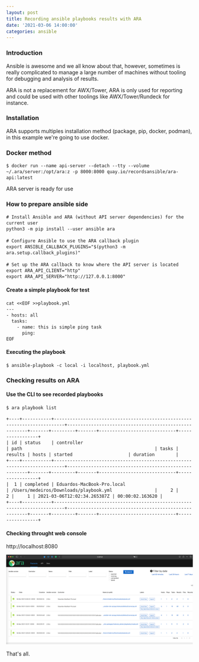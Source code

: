 ```yaml
---
layout: post
title: Recording ansible playbooks results with ARA
date: '2021-03-06 14:00:00'
categories: ansible
---
```


### Introduction

Ansible is awesome and we all know about that, however, sometimes is really complicated to manage a large number of machines without tooling for debugging and analysis of results.

ARA is not a replacement for AWX/Tower, ARA is only used for reporting and could be used with other toolings like AWX/Tower/Rundeck for instance.

### Installation

ARA supports multiples installation method (package, pip, docker, podman), in this example we're going to use docker.

### Docker method

```shell
$ docker run --name api-server --detach --tty --volume ~/.ara/server:/opt/ara:z -p 8000:8000 quay.io/recordsansible/ara-api:latest
```

ARA server is ready for use

### How to prepare ansible side

```shell
# Install Ansible and ARA (without API server dependencies) for the current user
python3 -m pip install --user ansible ara

# Configure Ansible to use the ARA callback plugin
export ANSIBLE_CALLBACK_PLUGINS="$(python3 -m ara.setup.callback_plugins)"

# Set up the ARA callback to know where the API server is located
export ARA_API_CLIENT="http"
export ARA_API_SERVER="http://127.0.0.1:8000"

```

#### Create a simple playbook for test

```shell
cat <<EOF >>playbook.yml
---
- hosts: all
  tasks:
    - name: this is simple ping task
      ping:
EOF
```

#### Executing the playbook

```shell
$ ansible-playbook -c local -i localhost, playbook.yml
```

### Checking results on ARA

#### Use the CLI to see recorded playbooks

```shell
$ ara playbook list
```

```
+----+-----------+--------------------------------------------------------------------------+-------------------------------------------------------+-------+---------+-------+-----------------------------+-----------------+
| id | status    | controller                                                               | path                                                  | tasks | results | hosts | started                     | duration        |
+----+-----------+--------------------------------------------------------------------------+-------------------------------------------------------+-------+---------+-------+-----------------------------+-----------------+
|  1 | completed | Eduardos-MacBook-Pro.local                                               | /Users/medeiros/Downloads/playbook.yml                |     2 |       2 |     1 | 2021-03-06T12:02:34.265387Z | 00:00:02.163620 |
+----+-----------+--------------------------------------------------------------------------+-------------------------------------------------------+-------+---------+-------+-----------------------------+-----------------+
```

#### Checking throught web console

http://localhost:8080

![ARA console](/assets/ara.png)


That's all.